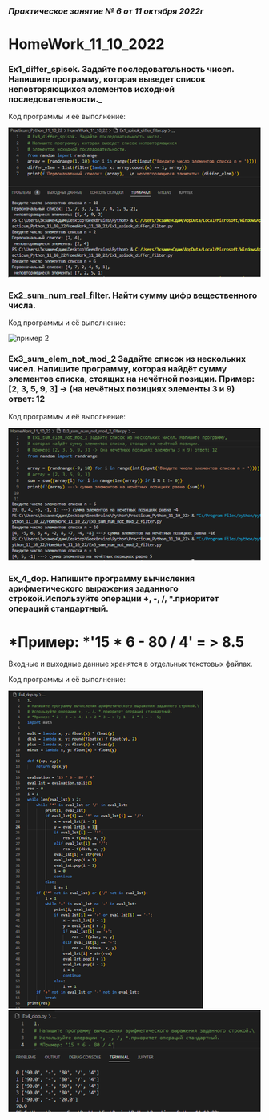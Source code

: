 ### *Практическое занятие № 6 от 11 октября 2022г*

# HomeWork_11_10_2022
### Ex1_differ_spisok. Задайте последовательность чисел. Напишите программу, которая выведет список неповторяющихся элементов исходной последовательности._


Код программы и её выполнение:

![пример 1](https://github.com/EkaterinaGugina/Practicum_Python_11_10_22/blob/main/HomeWork_11_10_22/Ex1_spisok_differ_filter.png)

### Ex2_sum_num_real_filter. Найти сумму цифр вещественного числа.

Код программы и её выполнение:

![пример 2]()

### Ex3_sum_elem_not_mod_2 Задайте список из нескольких чисел. Напишите программу, которая найдёт сумму элементов списка, стоящих на нечётной позиции. Пример: [2, 3, 5, 9, 3] -> (на нечётных позициях элементы 3 и 9) ответ: 12

Код программы и её выполнение:

![пример 3](https://github.com/EkaterinaGugina/Practicum_Python_11_10_22/blob/main/HomeWork_11_10_22/Ex3_sum_num_not_mod_2.png)


### Ex_4_dop. Напишите программу вычисления арифметического выражения заданного строкой.Используйте операции +, -, /, *.приоритет операций стандартный.
# *Пример: *'15 * 6 - 80 / 4' = > 8.5

Входные и выходные данные хранятся в отдельных текстовых файлах.

Код программы и её выполнение:

![пример 4](https://github.com/EkaterinaGugina/Practicum_Python_11_10_22/blob/main/HomeWork_11_10_22/Ex4_dop.png)
![результат выполнения примера 4](https://github.com/EkaterinaGugina/Practicum_Python_11_10_22/blob/main/HomeWork_11_10_22/Ex4_dop_result.png)
